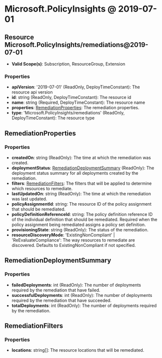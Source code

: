 # Microsoft.PolicyInsights @ 2019-07-01

## Resource Microsoft.PolicyInsights/remediations@2019-07-01
* **Valid Scope(s)**: Subscription, ResourceGroup, Extension
### Properties
* **apiVersion**: '2019-07-01' (ReadOnly, DeployTimeConstant): The resource api version
* **id**: string (ReadOnly, DeployTimeConstant): The resource id
* **name**: string (Required, DeployTimeConstant): The resource name
* **properties**: [RemediationProperties](#remediationproperties): The remediation properties.
* **type**: 'Microsoft.PolicyInsights/remediations' (ReadOnly, DeployTimeConstant): The resource type

## RemediationProperties
### Properties
* **createdOn**: string (ReadOnly): The time at which the remediation was created.
* **deploymentStatus**: [RemediationDeploymentSummary](#remediationdeploymentsummary) (ReadOnly): The deployment status summary for all deployments created by the remediation.
* **filters**: [RemediationFilters](#remediationfilters): The filters that will be applied to determine which resources to remediate.
* **lastUpdatedOn**: string (ReadOnly): The time at which the remediation was last updated.
* **policyAssignmentId**: string: The resource ID of the policy assignment that should be remediated.
* **policyDefinitionReferenceId**: string: The policy definition reference ID of the individual definition that should be remediated. Required when the policy assignment being remediated assigns a policy set definition.
* **provisioningState**: string (ReadOnly): The status of the remediation.
* **resourceDiscoveryMode**: 'ExistingNonCompliant' | 'ReEvaluateCompliance': The way resources to remediate are discovered. Defaults to ExistingNonCompliant if not specified.

## RemediationDeploymentSummary
### Properties
* **failedDeployments**: int (ReadOnly): The number of deployments required by the remediation that have failed.
* **successfulDeployments**: int (ReadOnly): The number of deployments required by the remediation that have succeeded.
* **totalDeployments**: int (ReadOnly): The number of deployments required by the remediation.

## RemediationFilters
### Properties
* **locations**: string[]: The resource locations that will be remediated.

